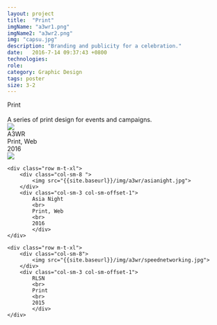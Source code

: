 ```yaml
---
layout: project
title:  "Print"
imgName: "a3wr1.png"
imgName2: "a3wr2.png"
img: "capsu.jpg"
description: "Branding and publicity for a celebration."
date:   2016-7-14 09:37:43 +0800
technologies: 
role: 
category: Graphic Design
tags: poster
size: 3-2
---
```

<div class="contain">
	<div class="row">
		<div class="col-sm-3">
		Print
		<br><br>
		A series of print design for events and campaigns.
		</div>
	</div>
		<div class="row m-t-xl">
			<div class="col-sm-8">
				<img src="{{site.baseurl}}/img/a3wr/context.jpg">
			</div>
			<div class="col-sm-3 col-sm-offset-1">
			A3WR
			<br>
			Print, Web
			<br>
			2016
			</div>	
			<div class="col-sm-8 m-t-xl">
			<img src="{{site.baseurl}}/img/a3wr/a3wrbook.jpg">
		</div>
		</div>

		


	<div class="row m-t-xl">
		<div class="col-sm-8 ">
			<img src="{{site.baseurl}}/img/a3wr/asianight.jpg">
		</div>	
		<div class="col-sm-3 col-sm-offset-1">
			Asia Night
			<br>
			Print, Web
			<br>
			2016
			</div>	
	</div>

	<div class="row m-t-xl">
		<div class="col-sm-8">
			<img src="{{site.baseurl}}/img/a3wr/speednetworking.jpg">
		</div>
		<div class="col-sm-3 col-sm-offset-1">
			RLSN
			<br>
			Print
			<br>
			2015
			</div>
	</div>
</div>
